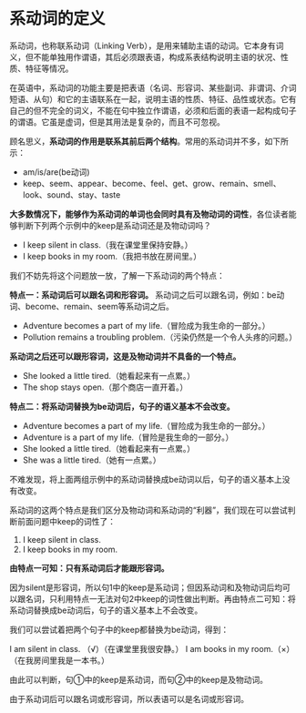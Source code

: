 # 系动词的定义
系动词，也称联系动词（Linking Verb），是用来辅助主语的动词。它本身有词义，但不能单独用作谓语，其后必须跟表语，构成系表结构说明主语的状况、性质、特征等情况。

在英语中，系动词的功能主要是把表语（名词、形容词、某些副词、非谓词、介词短语、从句）和它的主语联系在一起，说明主语的性质、特征、品性或状态。它有自己的但不完全的词义，不能在句中独立作谓语，必须和后面的表语一起构成句子的谓语。它虽是虚词，但是其用法是复杂的，而且不可忽视。

顾名思义，**系动词的作用是联系其前后两个结构**。常用的系动词并不多，如下所示：

+ am/is/are(be动词)
+ keep、seem、appear、become、feel、get、grow、remain、smell、look、sound、stay、taste

**大多数情况下，能够作为系动词的单词也会同时具有及物动词的词性**，各位读者能够判断下列两个示例中的keep是系动词还是及物动词吗？

+ I keep silent in class.（我在课堂里保持安静。）
+ I keep books in my room.（我把书放在房间里。）

我们不妨先将这个问题放一放，了解一下系动词的两个特点：

**特点一：系动词后可以跟名词和形容词。**
系动词之后可以跟名词，例如：be动词、become、remain、seem等系动词之后。

+ Adventure becomes a part of my life.（冒险成为我生命的一部分。）
+ Pollution remains a troubling problem.（污染仍然是一个令人头疼的问题。）

**系动词之后还可以跟形容词，这是及物动词并不具备的一个特点。**

+ She looked a little tired.（她看起来有一点累。）
+ The shop stays open.（那个商店一直开着。）

**特点二：将系动词替换为be动词后，句子的语义基本不会改变。**

+ Adventure becomes a part of my life.（冒险成为我生命的一部分。）
+ Adventure is a part of my life.（冒险是我生命的一部分。）
+ She looked a little tired.（她看起来有一点累。）
+ She was a little tired.（她有一点累。）

不难发现，将上面两组示例中的系动词替换成be动词以后，句子的语义基本上没有改变。

系动词的这两个特点是我们区分及物动词和系动词的“利器”，我们现在可以尝试判断前面问题中keep的词性了：

1.  I keep silent in class.
2.  I keep books in my room.

**由特点一可知：只有系动词后才能跟形容词。**

因为silent是形容词，所以句1中的keep是系动词；但因系动词和及物动词后均可以跟名词，只利用特点一无法对句2中keep的词性做出判断。再由特点二可知：将系动词替换成be动词后，句子的语义基本上不会改变。

我们可以尝试着把两个句子中的keep都替换为be动词，得到：

I am silent in class. （√）（在课堂里我很安静。）
I am books in my room.（×）（在我房间里我是一本书。）

由此可以判断，句①中的keep是系动词，而句②中的keep是及物动词。

由于系动词后可以跟名词或形容词，所以表语可以是名词或形容词。